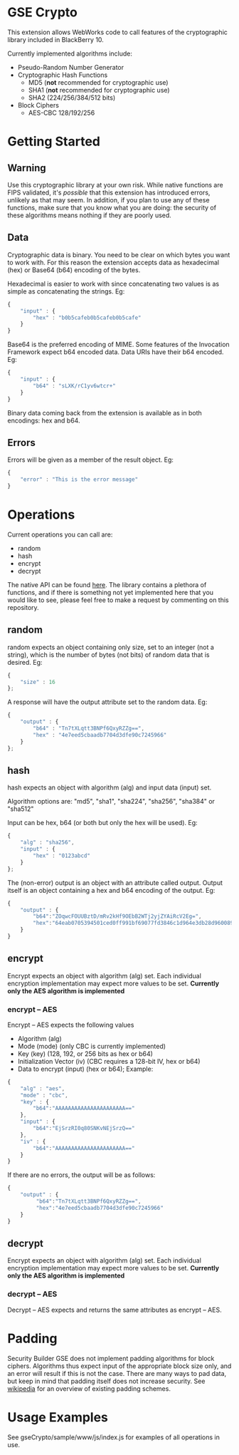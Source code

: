 # GSE Crypto

This extension allows WebWorks code to call features of the cryptographic library included in BlackBerry 10.

Currently implemented algorithms include:

* Pseudo-Random Number Generator
* Cryptographic Hash Functions
    * MD5 (**not** recommended for cryptographic use)
    * SHA1 (**not** recommended for cryptographic use)
    * SHA2 (224/256/384/512 bits)
* Block Ciphers
    * AES-CBC 128/192/256

# Getting Started
## Warning
Use this cryptographic library at your own risk. While native functions are FIPS validated, it's _possible_ that this extension has introduced errors, unlikely as that may seem. In addition, if you plan to use any of these functions, make sure that you know what you are doing: the security of these algorithms means nothing if they are poorly used.

## Data

Cryptographic data is binary. You need to be clear on which bytes you want to work with. For this reason the extension accepts data as hexadecimal (hex) or Base64 (b64) encoding of the bytes.

Hexadecimal is easier to work with since concatenating two values is as simple as concatenating the strings. Eg:

```javascript
{
    "input" : {
        "hex" : "b0b5cafeb0b5cafeb0b5cafe"
    }
}
```

Base64 is the preferred encoding of MIME. Some features of the Invocation Framework expect b64 encoded data. Data URIs have their b64 encoded. Eg:

```javascript
{
    "input" : {
        "b64" : "sLXK/rC1yv6wtcr+"
    }
}
```

Binary data coming back from the extension is available as in both encodings: hex and b64.

## Errors

Errors will be given as a member of the result object. Eg:

```javascript
{
    "error" : "This is the error message"
}
```

# Operations
Current operations you can call are:

* random
* hash
* encrypt
* decrypt

The native API can be found [here](http://developer.blackberry.com/native/reference/core/com.qnx.doc.crypto.lib_ref/topic/manual/intro.html). The library contains a plethora of functions, and if there is something not yet implemented here that you would like to see, please feel free to make a request by commenting on this repository.

## random

random expects an object containing only size, set to an integer (not a string), which is the number of bytes (not bits) of random data that is desired. Eg:

```javascript
{
    "size" : 16
};
```

A response will have the output attribute set to the random data. Eg:
```javascript
{
    "output" : {
        "b64" : "Tn7tXLqtt3BNPf6QxyRZZg==",
        "hex" : "4e7eed5cbaadb7704d3dfe90c7245966"
    }
};
```

## hash

hash expects an object with algorithm (alg) and input data (input) set.

Algorithm options are: "md5", "sha1", "sha224", "sha256", "sha384" or "sha512"

Input can be hex, b64 (or both but only the hex will be used). Eg:

```javascript
{
    "alg" : "sha256",
    "input" : {
        "hex" : "0123abcd"
    }
};
```

The (non-error) output is an object with an attribute called output. Output itself is an object containing a hex and b64 encoding of the output. Eg:
```javascript
{
    "output" : {
        "b64":"ZOqwcFOUUBztD/mRv2kHf9OEbB2WTj2yjZYAiRcV2Eg=",
        "hex":"64eab0705394501ced0ff991bf69077fd3846c1d964e3db28d9600891715d848"
    }
}
```

## encrypt
Encrypt expects an object with algorithm (alg) set. Each individual encryption implementation may expect more values to be set.
**Currently only the AES algorithm is implemented**

### encrypt – AES
Encrypt – AES expects the following values
* Algorithm (alg) 
* Mode (mode)					(only CBC is currently implemented)
* Key (key)						(128, 192, or 256 bits as hex or b64)
* Initialization Vector (iv)	(CBC requires a 128-bit IV, hex or b64)
* Data to encrypt (input)		(hex or b64);
Example:

```javascript
{
    "alg" : "aes",
    "mode" : "cbc",
    "key" : {
        "b64":"AAAAAAAAAAAAAAAAAAAAAA=="
    },
    "input" : {
        "b64":"EjSrzRI0q80SNKvNEjSrzQ=="
    },
    "iv" : {
        "b64":"AAAAAAAAAAAAAAAAAAAAAA=="
    }
}
```

If there are no errors, the output will be as follows:

```javascript
{
    "output" : {
         "b64":"Tn7tXLqtt3BNPf6QxyRZZg==",
         "hex":"4e7eed5cbaadb7704d3dfe90c7245966"
    }
}
```

## decrypt

Encrypt expects an object with algorithm (alg) set. Each individual encryption implementation may expect more values to be set.
**Currently only the AES algorithm is implemented**

### decrypt – AES

Decrypt – AES expects and returns the same attributes as encrypt – AES.

# Padding
Security Builder GSE does not implement padding algorithms for block ciphers. Algorithms thus expect input of the appropriate block size only, and an error will result if this is not the case.
There are many ways to pad data, but keep in mind that padding itself does not increase security. See [wikipedia](http://en.wikipedia.org/wiki/Padding_%28cryptography%29) for an overview of existing padding schemes.

# Usage Examples
See gseCrypto/sample/www/js/index.js for examples of all operations in use.

